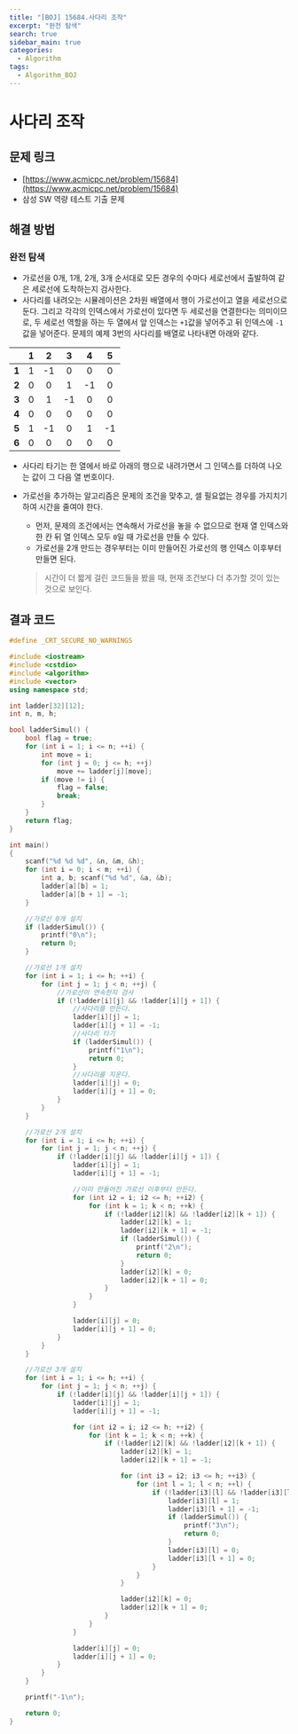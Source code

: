 ```yaml
---
title: "[BOJ] 15684.사다리 조작"
excerpt: "완전 탐색"
search: true
sidebar_main: true
categories:
  - Algorithm
tags:
  - Algorithm_BOJ
---
```


# 사다리 조작

## 문제 링크
- [https://www.acmicpc.net/problem/15684](https://www.acmicpc.net/problem/15684)
- 삼성 SW 역량 테스트 기출 문제

## 해결 방법
### 완전 탐색
- 가로선을 0개, 1개, 2개, 3개 순서대로 모든 경우의 수마다 세로선에서 출발하여 같은 세로선에 도착하는지 검사한다.
- 사다리를 내려오는 시뮬레이션은 2차원 배열에서 행이 가로선이고 열을 세로선으로 둔다. 그리고 각각의 인덱스에서 가로선이 있다면 두 세로선을 연결한다는 의미이므로, 두 세로선 역할을 하는 두 열에서 앞 인덱스는 ```+1```값을 넣어주고 뒤 인덱스에 ```-1```값을 넣어준다. 문제의 예제 3번의 사다리를 배열로 나타내면 아래와 같다.

|   	| 1 	|  2 	|  3 	|  4 	|  5 	|
|:-:	|:-:	|:--:	|:--:	|:--:	|:--:	|
| **1** 	| 1 	| -1 	|  0 	|  0 	|  0 	|
| **2** 	| 0 	|  0 	|  1 	| -1 	|  0 	|
| **3** 	| 0 	|  1 	| -1 	|  0 	|  0 	|
| **4** 	| 0 	|  0 	|  0 	|  0 	|  0 	|
| **5** 	| 1 	| -1 	|  0 	|  1 	| -1 	|
| **6** 	| 0 	|  0 	|  0 	|  0 	|  0 	|

- 사다리 타기는 한 열에서 바로 아래의 행으로 내려가면서 그 인덱스를 더하여 나오는 값이 그 다음 열 번호이다.
- 가로선을 추가하는 알고리즘은 문제의 조건을 맞추고, 셀 필요없는 경우를 가지치기하여 시간을 줄여야 한다.
  - 먼저, 문제의 조건에서는 연속해서 가로선을 놓을 수 없으므로 현재 열 인덱스와 한 칸 뒤 열 인덱스 모두 ```0```일 때 가로선을 만들 수 있다.
  - 가로선을 2개 만드는 경우부터는 이미 만들어진 가로선의 행 인덱스 이후부터 만들면 된다.

  > 시간이 더 짧게 걸린 코드들을 봤을 때, 현재 조건보다 더 추가할 것이 있는 것으로 보인다.

## 결과 코드

```cpp
#define _CRT_SECURE_NO_WARNINGS

#include <iostream>
#include <cstdio>
#include <algorithm>
#include <vector>
using namespace std;

int ladder[32][12];
int n, m, h;

bool ladderSimul() {
	bool flag = true;
	for (int i = 1; i <= n; ++i) {
		int move = i;
		for (int j = 0; j <= h; ++j)
			move += ladder[j][move];
		if (move != i) {
			flag = false;
			break;
		}
	}
	return flag;
}

int main()
{
	scanf("%d %d %d", &n, &m, &h);
	for (int i = 0; i < m; ++i) {
		int a, b; scanf("%d %d", &a, &b);
		ladder[a][b] = 1;
		ladder[a][b + 1] = -1;
	}

	//가로선 0개 설치
	if (ladderSimul()) {
		printf("0\n");
		return 0;
	}

	//가로선 1개 설치
	for (int i = 1; i <= h; ++i) {
		for (int j = 1; j < n; ++j) {
			//가로선이 연속한지 검사
			if (!ladder[i][j] && !ladder[i][j + 1]) {
				//사다리를 만든다.
				ladder[i][j] = 1;
				ladder[i][j + 1] = -1;
				//사다리 타기
				if (ladderSimul()) {
					printf("1\n");
					return 0;
				}
				//사다리를 지운다.
				ladder[i][j] = 0;
				ladder[i][j + 1] = 0;
			}
		}
	}

	//가로선 2개 설치
	for (int i = 1; i <= h; ++i) {
		for (int j = 1; j < n; ++j) {
			if (!ladder[i][j] && !ladder[i][j + 1]) {
				ladder[i][j] = 1;
				ladder[i][j + 1] = -1;

				//이미 만들어진 가로선 이후부터 만든다.
				for (int i2 = i; i2 <= h; ++i2) {
					for (int k = 1; k < n; ++k) {
						if (!ladder[i2][k] && !ladder[i2][k + 1]) {
							ladder[i2][k] = 1;
							ladder[i2][k + 1] = -1;
							if (ladderSimul()) {
								printf("2\n");
								return 0;
							}
							ladder[i2][k] = 0;
							ladder[i2][k + 1] = 0;
						}
					}
				}

				ladder[i][j] = 0;
				ladder[i][j + 1] = 0;
			}
		}
	}

	//가로선 3개 설치
	for (int i = 1; i <= h; ++i) {
		for (int j = 1; j < n; ++j) {
			if (!ladder[i][j] && !ladder[i][j + 1]) {
				ladder[i][j] = 1;
				ladder[i][j + 1] = -1;

				for (int i2 = i; i2 <= h; ++i2) {
					for (int k = 1; k < n; ++k) {
						if (!ladder[i2][k] && !ladder[i2][k + 1]) {
							ladder[i2][k] = 1;
							ladder[i2][k + 1] = -1;

							for (int i3 = i2; i3 <= h; ++i3) {
								for (int l = 1; l < n; ++l) {
									if (!ladder[i3][l] && !ladder[i3][l + 1]) {
										ladder[i3][l] = 1;
										ladder[i3][l + 1] = -1;
										if (ladderSimul()) {
											printf("3\n");
											return 0;
										}
										ladder[i3][l] = 0;
										ladder[i3][l + 1] = 0;
									}
								}
							}

							ladder[i2][k] = 0;
							ladder[i2][k + 1] = 0;
						}
					}
				}

				ladder[i][j] = 0;
				ladder[i][j + 1] = 0;
			}
		}
	}

	printf("-1\n");

	return 0;
}
```

